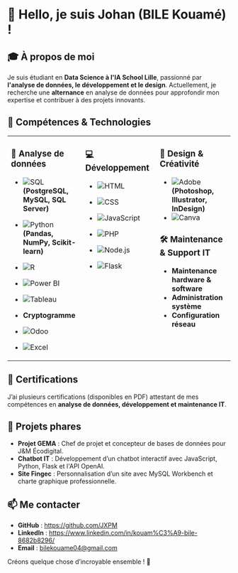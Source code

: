 # 👋 Hello, je suis Johan (BILE Kouamé) !

## 🎓 À propos de moi
Je suis étudiant en **Data Science à l'IA School Lille**, passionné par **l'analyse de données, le développement et le design**. Actuellement, je recherche une **alternance** en analyse de données pour approfondir mon expertise et contribuer à des projets innovants.

## 🚀 Compétences & Technologies
<table>
  <tr>
    <td valign="top" width="33%">
      
### 🔢 Analyse de données
- ![SQL](https://img.shields.io/badge/SQL-4479A1?style=flat&logo=MySQL&logoColor=white) **(PostgreSQL, MySQL, SQL Server)**
- ![Python](https://img.shields.io/badge/Python-3776AB?style=flat&logo=python&logoColor=white) **(Pandas, NumPy, Scikit-learn)**
- ![R](https://img.shields.io/badge/R-276DC3?style=flat&logo=R&logoColor=white)
- ![Power BI](https://img.shields.io/badge/Power%20BI-F2C811?style=flat&logo=Power%20BI&logoColor=black)
- ![Tableau](https://img.shields.io/badge/Tableau-E97627?style=flat&logo=Tableau&logoColor=white)
- **Cryptogramme**
- ![Odoo](https://img.shields.io/badge/Odoo-7A7D8F?style=flat&logo=Odoo&logoColor=white)
- ![Excel](https://img.shields.io/badge/Excel-217346?style=flat&logo=Microsoft%20Excel&logoColor=white)

    </td>
    <td valign="top" width="33%">
      
### 💻 Développement
- ![HTML](https://img.shields.io/badge/HTML5-E34F26?style=flat&logo=html5&logoColor=white)
- ![CSS](https://img.shields.io/badge/CSS3-1572B6?style=flat&logo=css3&logoColor=white)
- ![JavaScript](https://img.shields.io/badge/JavaScript-F7DF1E?style=flat&logo=javascript&logoColor=black)
- ![PHP](https://img.shields.io/badge/PHP-777BB4?style=flat&logo=php&logoColor=white)
- ![Node.js](https://img.shields.io/badge/Node.js-339933?style=flat&logo=node.js&logoColor=white)
- ![Flask](https://img.shields.io/badge/Flask-000000?style=flat&logo=Flask&logoColor=white)

    </td>
    <td valign="top" width="33%">
      
### 🎨 Design & Créativité
- ![Adobe](https://img.shields.io/badge/Adobe-FF0000?style=flat&logo=Adobe&logoColor=white) **(Photoshop, Illustrator, InDesign)**
- ![Canva](https://img.shields.io/badge/Canva-00C4CC?style=flat&logo=Canva&logoColor=white)

### 🛠 Maintenance & Support IT
- **Maintenance hardware & software**
- **Administration système**
- **Configuration réseau**
    </td>
  </tr>
</table>

## 📜 Certifications
J’ai plusieurs certifications (disponibles en PDF) attestant de mes compétences en **analyse de données, développement et maintenance IT**.

## 📌 Projets phares
- **Projet GEMA** : Chef de projet et concepteur de bases de données pour J&M Écodigital.
- **Chatbot IT** : Développement d’un chatbot interactif avec JavaScript, Python, Flask et l'API OpenAI.
- **Site Fingec** : Personnalisation d’un site avec MySQL Workbench et charte graphique professionnelle.

## 📫 Me contacter
- **GitHub** : https://github.com/JXPM
- **LinkedIn** : https://www.linkedin.com/in/kouam%C3%A9-bile-8682b8296/
- **Email** : bilekouame04@gmail.com

Créons quelque chose d’incroyable ensemble ! 🚀
